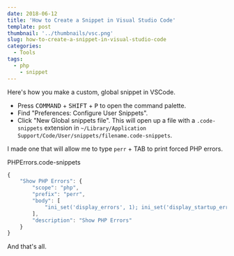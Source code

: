 ```yaml
---
date: 2018-06-12
title: 'How to Create a Snippet in Visual Studio Code'
template: post
thumbnail: '../thumbnails/vsc.png'
slug: how-to-create-a-snippet-in-visual-studio-code
categories:
  - Tools
tags:
  - php
	- snippet
---
```


Here's how you make a custom, global snippet in VSCode.

- Press <kbd>COMMAND</kbd> + <kbd>SHIFT</kbd> + <kbd>P</kbd> to open the command palette.
- Find "Preferences: Configure User Snippets".
- Click "New Global snippets file". This will open up a file with a `.code-snippets` extension in `~/Library/Application Support/Code/User/snippets/filename.code-snippets`.

I made one that will allow me to type `perr` + TAB to print forced PHP errors.

<div class="filename">PHPErrors.code-snippets</div>

```js
{
	"Show PHP Errors": {
		"scope": "php",
		"prefix": "perr",
		"body": [
			"ini_set('display_errors', 1); ini_set('display_startup_errors', 1); error_reporting(E_ALL);"
		],
		"description": "Show PHP Errors"
	}
}
```

And that's all.
